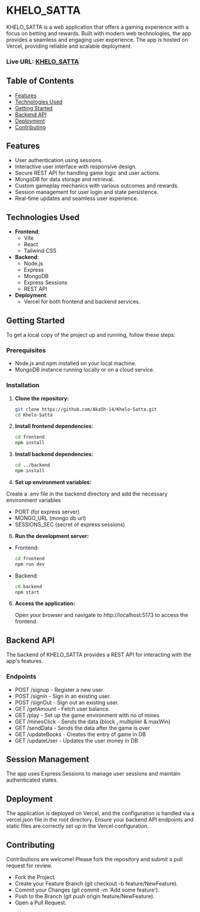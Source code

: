# KHELO_SATTA

KHELO_SATTA is a web application that offers a gaming experience with a focus on betting and rewards. Built with modern web technologies, the app provides a seamless and engaging user experience. The app is hosted on Vercel, providing reliable and scalable deployment.

### Live URL: [KHELO_SATTA](https://khelo-satta.vercel.app/)

## Table of Contents

- [Features](#features)
- [Technologies Used](#technologies-used)
- [Getting Started](#getting-started)
- [Backend API](#backend-api)
- [Deployment](#deployment)
- [Contributing](#contributing)

## Features

- User authentication using sessions.
- Interactive user interface with responsive design.
- Secure REST API for handling game logic and user actions.
- MongoDB for data storage and retrieval.
- Custom gameplay mechanics with various outcomes and rewards.
- Session management for user login and state persistence.
- Real-time updates and seamless user experience.

## Technologies Used

- **Frontend**: 
  - Vite
  - React
  - Tailwind CSS
- **Backend**:
  - Node.js
  - Express
  - MongoDB
  - Express Sessions
  - REST API
- **Deployment**:
  - Vercel for both frontend and backend services.

## Getting Started

To get a local copy of the project up and running, follow these steps:

### Prerequisites

- Node.js and npm installed on your local machine.
- MongoDB instance running locally or on a cloud service.

### Installation

1. **Clone the repository:**

   ```bash
   git clone https://github.com/Aka5h-14/Khelo-Satta.git
   cd Khelo-Satta

2. **Install frontend dependencies:**

    ```bash
    cd frontend
    npm install

3. **Install backend dependencies:**

    ```bash
    cd ../backend
    npm install

4. **Set up environment variables:**

 Create a .env file in the backend directory and add the necessary environment variables
  - PORT (for express server)
  - MONGO_URL (mongo db url)
  - SESSIONS_SEC (secret of express sessions)

6. **Run the development server:**

- Frontend:
    
  ```bash
  cd frontend
  npm run dev

- Backend:

  ```bash
  cd backend
  npm start

6. **Access the application:**

    Open your browser and navigate to http://localhost:5173 to access the frontend.

## Backend API

The backend of KHELO_SATTA provides a REST API for interacting with the app's features.

### Endpoints

- POST /signup - Register a new user.
- POST /signin - Sign in an existing user.
- POST /signOut - Sign out an existing user.
- GET /getAmount - Fetch user balance.
- GET /play - Set up the game environment with no of mines
- GET /minesClick - Sends the data (block , multiplier & maxWin)
- GET /sendData - Sends the data after the game is over
- GET /updateBooks - Creates the entry of game in DB
- GET /updateUser - Updates the user money in DB

## Session Management
The app uses Express Sessions to manage user sessions and maintain authenticated states.

## Deployment
The application is deployed on Vercel, and the configuration is handled via a vercel.json file in the root directory. Ensure your backend API endpoints and static files are correctly set up in the Vercel configuration.

## Contributing
Contributions are welcome! Please fork the repository and submit a pull request for review.

- Fork the Project.
- Create your Feature Branch (git checkout -b feature/NewFeature).
- Commit your Changes (git commit -m 'Add some feature').
- Push to the Branch (git push origin feature/NewFeature).
- Open a Pull Request.




